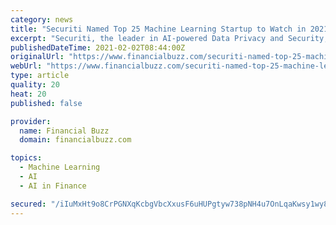 ```yaml
---
category: news
title: "Securiti Named Top 25 Machine Learning Startup to Watch in 2021 by Forbes"
excerpt: "Securiti, the leader in AI-powered Data Privacy and Security, announced today that Forbes, a global media company focused on business, investing, technology, entrepreneurship and leadership, has identified the company as one of the top 25 startups in artificial intelligence (AI) and machine learning (ML) to watch in 2021."
publishedDateTime: 2021-02-02T08:44:00Z
originalUrl: "https://www.financialbuzz.com/securiti-named-top-25-machine-learning-startup-to-watch-in-2021-by-forbes/"
webUrl: "https://www.financialbuzz.com/securiti-named-top-25-machine-learning-startup-to-watch-in-2021-by-forbes/"
type: article
quality: 20
heat: 20
published: false

provider:
  name: Financial Buzz
  domain: financialbuzz.com

topics:
  - Machine Learning
  - AI
  - AI in Finance

secured: "/iIuMxHt9o8CrPGNXqKcbgVbcXxusF6uHUPgtyw738pNH4u7OnLqaKwsy1wy81kWx4JvWM8DKH+rLtkOppywzJE02w9C3jDx6LmTPgAbgyP8t/n5vViUcJTsYFSpSjmV8+oJY2yG3yA9vL7YdEXCpol2X8wk9WUK5Q1hdvgXZZ2X40ZwXaRwkIP0O7LWupEavIkFt4exRchj50H6Tci0yxVq2TSvhJ3mpY1rRytRSDI+tQ1jAcoHBE1lJRrb37PDpxh3wCqp7ddkI0qb5acKSalxf5wpe8lfjgOGkG9ga/as+sTitjivvcesS7MRil+QBIsBkT2M2QD97xi4ihSG0gOT5LESw+CM6Cx7cNny2F0=;7lT2a82S1Ry1d4kSKruV7g=="
---
```


